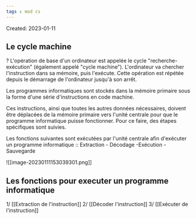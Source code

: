 ```yaml
---
tags : mod cs
---
```

Created: 2023-01-11

## Le cycle machine
?
L'opération de base d'un ordinateur est appelée le cycle "recherche-exécution"
(également appelé "cycle machine"). L'ordinateur va chercher l'instruction dans sa mémoire, puis l'exécute. Cette opération est répétée depuis le démarrage de l'ordinateur jusqu'à son arrêt.

Les programmes informatiques sont stockés dans la mémoire primaire sous la
forme d'une série d'instructions en code machine.

Ces instructions, ainsi que toutes les autres données nécessaires, doivent être
déplacées de la mémoire primaire vers l'unité centrale pour que le programme
informatique puisse fonctionner. Pour ce faire, des étapes spécifiques sont
suivies.

Les fonctions suivantes sont exécutées par l'unité centrale afin d'exécuter un programme informatique :: Extraction - Décodage -Exécution - Sauvegarde

![[image-20230111153039301.png]]

## Les fonctions pour executer un programme informatique
1/ [[Extraction de l'instruction]] 
2/ [[Décoder l'instruction]] 
3/ [[Exécuter de l'instruction]] 
